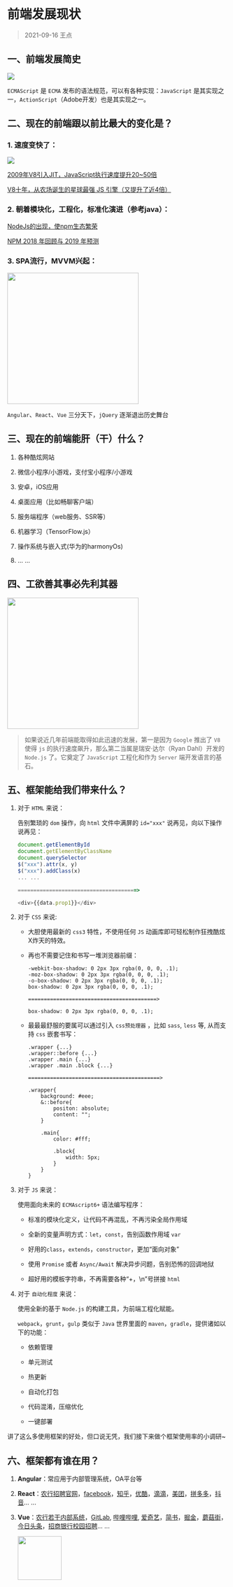 # 前端发展现状

> 2021-09-16 王点

## 一、前端发展简史

![](https://note.youdao.com/yws/api/personal/file/229A1D40959D4D2CAA0D08AFD82864A0?method=download&shareKey=24aa8a727c8f93b65da235933950d7ce)

`ECMAScript` 是 `ECMA` 发布的语法规范，可以有各种实现：`JavaScript` 是其实现之一，`ActionScript`（Adobe开发）也是其实现之一。

## 二、现在的前端跟以前比最大的变化是？

### 1. 速度变快了：

![](https://note.youdao.com/yws/api/personal/file/6A41E0433D664652ACA18EB1FDAB0365?method=download&shareKey=389aca22c38b3b1afc95ad7e65a61275)

[2009年V8引入JIT，JavaScript执行速度提升20~50倍](https://cloud.tencent.com/developer/article/1089927)

[V8十年，从农场诞生的星球最强 JS 引擎（又提升了近4倍）](https://v8project.blogspot.com/2018/09/10-years.html) 

### 2. 朝着模块化，工程化，标准化演进（参考java）：

[NodeJs的出现，使npm生态繁荣](http://www.modulecounts.com/)

[NPM 2018 年回顾与 2019 年预测](https://www.infoq.cn/article/CuSLOXWJaP*MUAGAoayR)

### 3. SPA流行，MVVM兴起：

<img src="https://note.youdao.com/yws/api/personal/file/01A663EA8FD8457AB9D2004632AB7485?method=download&shareKey=edfb3039002ca3f3daa2da4fba5b44aa" width="300px">

`Angular`、`React`、`Vue` 三分天下，`jQuery` 逐渐退出历史舞台

## 三、现在的前端能肝（干）什么？

1. 各种酷炫网站

2. 微信小程序/小游戏，支付宝小程序/小游戏

3. 安卓，iOS应用

4. 桌面应用（比如畅聊客户端）

5. 服务端程序（web服务、SSR等）

6. 机器学习（TensorFlow.js）

7. 操作系统与嵌入式(华为的harmonyOs)

8. … …

## 四、工欲善其事必先利其器

<img src="https://note.youdao.com/yws/api/personal/file/FDD15990D39447C9BB81188F1BEE1F10?method=download&shareKey=3520103cd62eead8b098404f75ed9915" width="300px">

> 如果说近几年前端能取得如此迅速的发展，第一是因为 `Google` 推出了 `V8` 使得 `js` 的执行速度飙升，那么第二当属是瑞安·达尔（Ryan Dahl）开发的 `Node.js` 了。它奠定了 `JavaScript` 工程化和作为 `Server` 端开发语言的基石。

## 五、框架能给我们带来什么？

1. 对于 `HTML` 来说：

    告别繁琐的 `dom` 操作，向 `html` 文件中满屏的 `id="xxx"` 说再见，向以下操作说再见：

    ```javascript
    document.getElementById
    document.getElementByClassName
    document.querySelector
    $("xxx").attr(x, y)
    $("xxx").addClass(x)
    ... ...

    ======================================>

    <div>{{data.prop1}}</div>
    ```

2. 对于 `CSS` 来说:

    - 大胆使用最新的 `css3` 特性，不使用任何 `JS` 动画库即可轻松制作狂拽酷炫X炸天的特效。
    
    - 再也不需要记住和书写一堆浏览器前缀：
   
        ```less
        -webkit-box-shadow: 0 2px 3px rgba(0, 0, 0, .1);
        -moz-box-shadow: 0 2px 3px rgba(0, 0, 0, .1);
        -o-box-shadow: 0 2px 3px rgba(0, 0, 0, .1);
        box-shadow: 0 2px 3px rgba(0, 0, 0, .1);

        =========================================>

        box-shadow: 0 2px 3px rgba(0, 0, 0, .1);
        ```
    - 最最最舒服的要属可以通过引入 `css预处理器` ，比如 `sass`, `less` 等, 从而支持 `css` 嵌套书写：

        ```less
        .wrapper {...}
        .wrapper::before {...}
        .wrapper .main {...}
        .wrapper .main .block {...}

        ==========================================>

        .wrapper{
            background: #eee;
            &::before{
                positon: absolute;
                content: "";
            }

            .main{
                color: #fff;

                .block{
                    width: 5px;
                }
            }
        }
        ```

3. 对于 `JS` 来说：

    使用面向未来的 `ECMAscript6+` 语法编写程序：

    - 标准的模块化定义，让代码不再混乱，不再污染全局作用域

    - 全新的变量声明方式：`let`，`const`，告别函数作用域 `var`

    - 好用的`class`，`extends`，`constructor`，更加“面向对象”

    - 使用 `Promise` 或者 `Async/Await` 解决异步问题，告别恐怖的回调地狱

    - 超好用的模板字符串，不再需要各种“+，\n”号拼接 `html`

4. 对于 `自动化程度` 来说：

    使用全新的基于 `Node.js` 的构建工具，为前端工程化赋能。

    `webpack`，`grunt`，`gulp` 类似于 `Java` 世界里面的 `maven`，`gradle`，提供诸如以下的功能：

    - 依赖管理

    - 单元测试

    - 热更新

    - 自动化打包

    - 代码混淆，压缩优化

    - 一键部署

讲了这么多使用框架的好处，但口说无凭，我们接下来做个框架使用率的小调研~

## 六、框架都有谁在用？

1. **Angular**：常应用于内部管理系统，OA平台等

2. **React**：[农行招聘官网](https://career.abchina.com/build/index.html)，[facebook](https://www.facebook.com/)，[知乎](https://www.zhihu.com/)，[优酷](https://www.youku.com/)，[滴滴](https://www.didiglobal.com/)，[美团](https://bj.meituan.com/)，[拼多多](https://www.pinduoduo.com/)，[抖音](https://sso.douyin.com/)... ...

3. **Vue**：[农行若干内部系统]()，[GitLab](https://gitlab.com/), [哔哩哔哩](https://www.bilibili.com/),  [爱奇艺](https://www.iqiyi.com/)，[简书](https://www.jianshu.com/)，[掘金](https://juejin.im/)，[蘑菇街](https://www.mogu.com/)，[今日头条](https://www.toutiao.com/)，[招商银行校园招聘](http://career.cloud.cmbchina.com/index.html)... ...

    <img src="https://note.youdao.com/yws/api/personal/file/3829BB8E70E14DA7957C4F13D741018F?method=download&shareKey=00f2008a199da01dbaff26ee6ceb4535" width="100px">   
